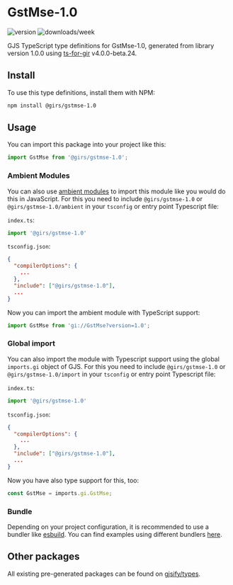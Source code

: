 
# GstMse-1.0

![version](https://img.shields.io/npm/v/@girs/gstmse-1.0)
![downloads/week](https://img.shields.io/npm/dw/@girs/gstmse-1.0)


GJS TypeScript type definitions for GstMse-1.0, generated from library version 1.0.0 using [ts-for-gir](https://github.com/gjsify/ts-for-gir) v4.0.0-beta.24.


## Install

To use this type definitions, install them with NPM:
```bash
npm install @girs/gstmse-1.0
```

## Usage

You can import this package into your project like this:
```ts
import GstMse from '@girs/gstmse-1.0';
```

### Ambient Modules

You can also use [ambient modules](https://github.com/gjsify/ts-for-gir/tree/main/packages/cli#ambient-modules) to import this module like you would do this in JavaScript.
For this you need to include `@girs/gstmse-1.0` or `@girs/gstmse-1.0/ambient` in your `tsconfig` or entry point Typescript file:

`index.ts`:
```ts
import '@girs/gstmse-1.0'
```

`tsconfig.json`:
```json
{
  "compilerOptions": {
    ...
  },
  "include": ["@girs/gstmse-1.0"],
  ...
}
```

Now you can import the ambient module with TypeScript support: 

```ts
import GstMse from 'gi://GstMse?version=1.0';
```

### Global import

You can also import the module with Typescript support using the global `imports.gi` object of GJS.
For this you need to include `@girs/gstmse-1.0` or `@girs/gstmse-1.0/import` in your `tsconfig` or entry point Typescript file:

`index.ts`:
```ts
import '@girs/gstmse-1.0'
```

`tsconfig.json`:
```json
{
  "compilerOptions": {
    ...
  },
  "include": ["@girs/gstmse-1.0"],
  ...
}
```

Now you have also type support for this, too:

```ts
const GstMse = imports.gi.GstMse;
```

### Bundle

Depending on your project configuration, it is recommended to use a bundler like [esbuild](https://esbuild.github.io/). You can find examples using different bundlers [here](https://github.com/gjsify/ts-for-gir/tree/main/examples).

## Other packages

All existing pre-generated packages can be found on [gjsify/types](https://github.com/gjsify/types).

